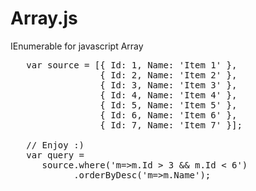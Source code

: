 Array.js
=======

IEnumerable for javascript Array

<pre>
   var source = [{ Id: 1, Name: 'Item 1' },
                 { Id: 2, Name: 'Item 2' },
                 { Id: 3, Name: 'Item 3' },
                 { Id: 4, Name: 'Item 4' },
                 { Id: 5, Name: 'Item 5' },
                 { Id: 6, Name: 'Item 6' },
                 { Id: 7, Name: 'Item 7' }];

   // Enjoy :)
   var query = 
      source.where('m=>m.Id > 3 &amp;&amp; m.Id &lt; 6')
            .orderByDesc('m=>m.Name');
            
</pre>
